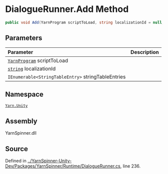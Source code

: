 <!-- This file was generated by a tool. Do not edit this file by hand. -->

# DialogueRunner.Add Method


```csharp
public void Add(YarnProgram scriptToLoad, string localizationId = null, IEnumerable<StringTableEntry> stringTableEntries = null)
```

## Parameters
|Parameter|Description|
|:---|:---|
|[`YarnProgram`](/api/csharp/yarn.unity/yarnprogram.md) scriptToLoad||
|[`string`](https://docs.microsoft.com/dotnet/api/System.String) localizationId||
|`IEnumerable<StringTableEntry>` stringTableEntries||


## Namespace
[`Yarn.Unity`](/api/csharp/yarn.unity/README.md)

## Assembly
YarnSpinner.dll

## Source
Defined in [../YarnSpinner-Unity-Dev/Packages/YarnSpinner/Runtime/DialogueRunner.cs](https://github.com/YarnSpinnerTool/YarnSpinner-Unity//blob/develop/Runtime/DialogueRunner.cs#L236), line 236.
